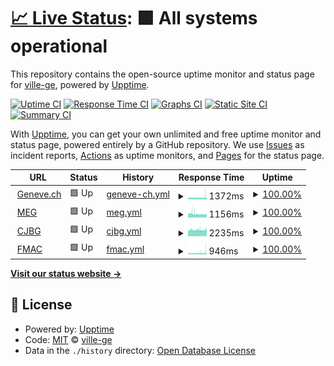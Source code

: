 # [📈 Live Status](https://ville-ge.github.io/dsic-upptime): <!--live status--> **🟩 All systems operational**

This repository contains the open-source uptime monitor and status page for [ville-ge](https://ville-ge.github.io/dsic-upptime), powered by [Upptime](https://github.com/upptime/upptime).

[![Uptime CI](https://github.com/ville-ge/dsic-upptime/workflows/Uptime%20CI/badge.svg)](https://github.com/ville-ge/dsic-upptime/actions?query=workflow%3A%22Uptime+CI%22)
[![Response Time CI](https://github.com/ville-ge/dsic-upptime/workflows/Response%20Time%20CI/badge.svg)](https://github.com/ville-ge/dsic-upptime/actions?query=workflow%3A%22Response+Time+CI%22)
[![Graphs CI](https://github.com/ville-ge/dsic-upptime/workflows/Graphs%20CI/badge.svg)](https://github.com/ville-ge/dsic-upptime/actions?query=workflow%3A%22Graphs+CI%22)
[![Static Site CI](https://github.com/ville-ge/dsic-upptime/workflows/Static%20Site%20CI/badge.svg)](https://github.com/ville-ge/dsic-upptime/actions?query=workflow%3A%22Static+Site+CI%22)
[![Summary CI](https://github.com/ville-ge/dsic-upptime/workflows/Summary%20CI/badge.svg)](https://github.com/ville-ge/dsic-upptime/actions?query=workflow%3A%22Summary+CI%22)

With [Upptime](https://upptime.js.org), you can get your own unlimited and free uptime monitor and status page, powered entirely by a GitHub repository. We use [Issues](https://github.com/ville-ge/dsic-upptime/issues) as incident reports, [Actions](https://github.com/ville-ge/dsic-upptime/actions) as uptime monitors, and [Pages](https://ville-ge.github.io/dsic-upptime) for the status page.

<!--start: status pages-->
<!-- This summary is generated by Upptime (https://github.com/upptime/upptime) -->
<!-- Do not edit this manually, your changes will be overwritten -->
<!-- prettier-ignore -->
| URL | Status | History | Response Time | Uptime |
| --- | ------ | ------- | ------------- | ------ |
| <img alt="" src="https://icons.duckduckgo.com/ip3/www.geneve.ch.ico" height="13"> [Geneve.ch](https://www.geneve.ch/fr) | 🟩 Up | [geneve-ch.yml](https://github.com/ville-ge/dsic-upptime/commits/HEAD/history/geneve-ch.yml) | <details><summary><img alt="Response time graph" src="./graphs/geneve-ch/response-time-week.png" height="20"> 1372ms</summary><br><a href="https://ville-ge.github.io/dsic-upptime/history/geneve-ch"><img alt="Response time 1369" src="https://img.shields.io/endpoint?url=https%3A%2F%2Fraw.githubusercontent.com%2Fville-ge%2Fdsic-upptime%2FHEAD%2Fapi%2Fgeneve-ch%2Fresponse-time.json"></a><br><a href="https://ville-ge.github.io/dsic-upptime/history/geneve-ch"><img alt="24-hour response time 1721" src="https://img.shields.io/endpoint?url=https%3A%2F%2Fraw.githubusercontent.com%2Fville-ge%2Fdsic-upptime%2FHEAD%2Fapi%2Fgeneve-ch%2Fresponse-time-day.json"></a><br><a href="https://ville-ge.github.io/dsic-upptime/history/geneve-ch"><img alt="7-day response time 1372" src="https://img.shields.io/endpoint?url=https%3A%2F%2Fraw.githubusercontent.com%2Fville-ge%2Fdsic-upptime%2FHEAD%2Fapi%2Fgeneve-ch%2Fresponse-time-week.json"></a><br><a href="https://ville-ge.github.io/dsic-upptime/history/geneve-ch"><img alt="30-day response time 1369" src="https://img.shields.io/endpoint?url=https%3A%2F%2Fraw.githubusercontent.com%2Fville-ge%2Fdsic-upptime%2FHEAD%2Fapi%2Fgeneve-ch%2Fresponse-time-month.json"></a><br><a href="https://ville-ge.github.io/dsic-upptime/history/geneve-ch"><img alt="1-year response time 1369" src="https://img.shields.io/endpoint?url=https%3A%2F%2Fraw.githubusercontent.com%2Fville-ge%2Fdsic-upptime%2FHEAD%2Fapi%2Fgeneve-ch%2Fresponse-time-year.json"></a></details> | <details><summary><a href="https://ville-ge.github.io/dsic-upptime/history/geneve-ch">100.00%</a></summary><a href="https://ville-ge.github.io/dsic-upptime/history/geneve-ch"><img alt="All-time uptime 100.00%" src="https://img.shields.io/endpoint?url=https%3A%2F%2Fraw.githubusercontent.com%2Fville-ge%2Fdsic-upptime%2FHEAD%2Fapi%2Fgeneve-ch%2Fuptime.json"></a><br><a href="https://ville-ge.github.io/dsic-upptime/history/geneve-ch"><img alt="24-hour uptime 100.00%" src="https://img.shields.io/endpoint?url=https%3A%2F%2Fraw.githubusercontent.com%2Fville-ge%2Fdsic-upptime%2FHEAD%2Fapi%2Fgeneve-ch%2Fuptime-day.json"></a><br><a href="https://ville-ge.github.io/dsic-upptime/history/geneve-ch"><img alt="7-day uptime 100.00%" src="https://img.shields.io/endpoint?url=https%3A%2F%2Fraw.githubusercontent.com%2Fville-ge%2Fdsic-upptime%2FHEAD%2Fapi%2Fgeneve-ch%2Fuptime-week.json"></a><br><a href="https://ville-ge.github.io/dsic-upptime/history/geneve-ch"><img alt="30-day uptime 100.00%" src="https://img.shields.io/endpoint?url=https%3A%2F%2Fraw.githubusercontent.com%2Fville-ge%2Fdsic-upptime%2FHEAD%2Fapi%2Fgeneve-ch%2Fuptime-month.json"></a><br><a href="https://ville-ge.github.io/dsic-upptime/history/geneve-ch"><img alt="1-year uptime 100.00%" src="https://img.shields.io/endpoint?url=https%3A%2F%2Fraw.githubusercontent.com%2Fville-ge%2Fdsic-upptime%2FHEAD%2Fapi%2Fgeneve-ch%2Fuptime-year.json"></a></details>
| <img alt="" src="https://icons.duckduckgo.com/ip3/www.meg.ch.ico" height="13"> [MEG](https://www.meg.ch/fr) | 🟩 Up | [meg.yml](https://github.com/ville-ge/dsic-upptime/commits/HEAD/history/meg.yml) | <details><summary><img alt="Response time graph" src="./graphs/meg/response-time-week.png" height="20"> 1156ms</summary><br><a href="https://ville-ge.github.io/dsic-upptime/history/meg"><img alt="Response time 1260" src="https://img.shields.io/endpoint?url=https%3A%2F%2Fraw.githubusercontent.com%2Fville-ge%2Fdsic-upptime%2FHEAD%2Fapi%2Fmeg%2Fresponse-time.json"></a><br><a href="https://ville-ge.github.io/dsic-upptime/history/meg"><img alt="24-hour response time 1054" src="https://img.shields.io/endpoint?url=https%3A%2F%2Fraw.githubusercontent.com%2Fville-ge%2Fdsic-upptime%2FHEAD%2Fapi%2Fmeg%2Fresponse-time-day.json"></a><br><a href="https://ville-ge.github.io/dsic-upptime/history/meg"><img alt="7-day response time 1156" src="https://img.shields.io/endpoint?url=https%3A%2F%2Fraw.githubusercontent.com%2Fville-ge%2Fdsic-upptime%2FHEAD%2Fapi%2Fmeg%2Fresponse-time-week.json"></a><br><a href="https://ville-ge.github.io/dsic-upptime/history/meg"><img alt="30-day response time 1260" src="https://img.shields.io/endpoint?url=https%3A%2F%2Fraw.githubusercontent.com%2Fville-ge%2Fdsic-upptime%2FHEAD%2Fapi%2Fmeg%2Fresponse-time-month.json"></a><br><a href="https://ville-ge.github.io/dsic-upptime/history/meg"><img alt="1-year response time 1260" src="https://img.shields.io/endpoint?url=https%3A%2F%2Fraw.githubusercontent.com%2Fville-ge%2Fdsic-upptime%2FHEAD%2Fapi%2Fmeg%2Fresponse-time-year.json"></a></details> | <details><summary><a href="https://ville-ge.github.io/dsic-upptime/history/meg">100.00%</a></summary><a href="https://ville-ge.github.io/dsic-upptime/history/meg"><img alt="All-time uptime 100.00%" src="https://img.shields.io/endpoint?url=https%3A%2F%2Fraw.githubusercontent.com%2Fville-ge%2Fdsic-upptime%2FHEAD%2Fapi%2Fmeg%2Fuptime.json"></a><br><a href="https://ville-ge.github.io/dsic-upptime/history/meg"><img alt="24-hour uptime 100.00%" src="https://img.shields.io/endpoint?url=https%3A%2F%2Fraw.githubusercontent.com%2Fville-ge%2Fdsic-upptime%2FHEAD%2Fapi%2Fmeg%2Fuptime-day.json"></a><br><a href="https://ville-ge.github.io/dsic-upptime/history/meg"><img alt="7-day uptime 100.00%" src="https://img.shields.io/endpoint?url=https%3A%2F%2Fraw.githubusercontent.com%2Fville-ge%2Fdsic-upptime%2FHEAD%2Fapi%2Fmeg%2Fuptime-week.json"></a><br><a href="https://ville-ge.github.io/dsic-upptime/history/meg"><img alt="30-day uptime 100.00%" src="https://img.shields.io/endpoint?url=https%3A%2F%2Fraw.githubusercontent.com%2Fville-ge%2Fdsic-upptime%2FHEAD%2Fapi%2Fmeg%2Fuptime-month.json"></a><br><a href="https://ville-ge.github.io/dsic-upptime/history/meg"><img alt="1-year uptime 100.00%" src="https://img.shields.io/endpoint?url=https%3A%2F%2Fraw.githubusercontent.com%2Fville-ge%2Fdsic-upptime%2FHEAD%2Fapi%2Fmeg%2Fuptime-year.json"></a></details>
| <img alt="" src="https://icons.duckduckgo.com/ip3/www.cjbg.ch.ico" height="13"> [CJBG](https://www.cjbg.ch/fr) | 🟩 Up | [cjbg.yml](https://github.com/ville-ge/dsic-upptime/commits/HEAD/history/cjbg.yml) | <details><summary><img alt="Response time graph" src="./graphs/cjbg/response-time-week.png" height="20"> 2235ms</summary><br><a href="https://ville-ge.github.io/dsic-upptime/history/cjbg"><img alt="Response time 2217" src="https://img.shields.io/endpoint?url=https%3A%2F%2Fraw.githubusercontent.com%2Fville-ge%2Fdsic-upptime%2FHEAD%2Fapi%2Fcjbg%2Fresponse-time.json"></a><br><a href="https://ville-ge.github.io/dsic-upptime/history/cjbg"><img alt="24-hour response time 2326" src="https://img.shields.io/endpoint?url=https%3A%2F%2Fraw.githubusercontent.com%2Fville-ge%2Fdsic-upptime%2FHEAD%2Fapi%2Fcjbg%2Fresponse-time-day.json"></a><br><a href="https://ville-ge.github.io/dsic-upptime/history/cjbg"><img alt="7-day response time 2235" src="https://img.shields.io/endpoint?url=https%3A%2F%2Fraw.githubusercontent.com%2Fville-ge%2Fdsic-upptime%2FHEAD%2Fapi%2Fcjbg%2Fresponse-time-week.json"></a><br><a href="https://ville-ge.github.io/dsic-upptime/history/cjbg"><img alt="30-day response time 2217" src="https://img.shields.io/endpoint?url=https%3A%2F%2Fraw.githubusercontent.com%2Fville-ge%2Fdsic-upptime%2FHEAD%2Fapi%2Fcjbg%2Fresponse-time-month.json"></a><br><a href="https://ville-ge.github.io/dsic-upptime/history/cjbg"><img alt="1-year response time 2217" src="https://img.shields.io/endpoint?url=https%3A%2F%2Fraw.githubusercontent.com%2Fville-ge%2Fdsic-upptime%2FHEAD%2Fapi%2Fcjbg%2Fresponse-time-year.json"></a></details> | <details><summary><a href="https://ville-ge.github.io/dsic-upptime/history/cjbg">100.00%</a></summary><a href="https://ville-ge.github.io/dsic-upptime/history/cjbg"><img alt="All-time uptime 100.00%" src="https://img.shields.io/endpoint?url=https%3A%2F%2Fraw.githubusercontent.com%2Fville-ge%2Fdsic-upptime%2FHEAD%2Fapi%2Fcjbg%2Fuptime.json"></a><br><a href="https://ville-ge.github.io/dsic-upptime/history/cjbg"><img alt="24-hour uptime 100.00%" src="https://img.shields.io/endpoint?url=https%3A%2F%2Fraw.githubusercontent.com%2Fville-ge%2Fdsic-upptime%2FHEAD%2Fapi%2Fcjbg%2Fuptime-day.json"></a><br><a href="https://ville-ge.github.io/dsic-upptime/history/cjbg"><img alt="7-day uptime 100.00%" src="https://img.shields.io/endpoint?url=https%3A%2F%2Fraw.githubusercontent.com%2Fville-ge%2Fdsic-upptime%2FHEAD%2Fapi%2Fcjbg%2Fuptime-week.json"></a><br><a href="https://ville-ge.github.io/dsic-upptime/history/cjbg"><img alt="30-day uptime 100.00%" src="https://img.shields.io/endpoint?url=https%3A%2F%2Fraw.githubusercontent.com%2Fville-ge%2Fdsic-upptime%2FHEAD%2Fapi%2Fcjbg%2Fuptime-month.json"></a><br><a href="https://ville-ge.github.io/dsic-upptime/history/cjbg"><img alt="1-year uptime 100.00%" src="https://img.shields.io/endpoint?url=https%3A%2F%2Fraw.githubusercontent.com%2Fville-ge%2Fdsic-upptime%2FHEAD%2Fapi%2Fcjbg%2Fuptime-year.json"></a></details>
| <img alt="" src="https://icons.duckduckgo.com/ip3/www.fmac-geneve.ch.ico" height="13"> [FMAC](https://www.fmac-geneve.ch/fr) | 🟩 Up | [fmac.yml](https://github.com/ville-ge/dsic-upptime/commits/HEAD/history/fmac.yml) | <details><summary><img alt="Response time graph" src="./graphs/fmac/response-time-week.png" height="20"> 946ms</summary><br><a href="https://ville-ge.github.io/dsic-upptime/history/fmac"><img alt="Response time 936" src="https://img.shields.io/endpoint?url=https%3A%2F%2Fraw.githubusercontent.com%2Fville-ge%2Fdsic-upptime%2FHEAD%2Fapi%2Ffmac%2Fresponse-time.json"></a><br><a href="https://ville-ge.github.io/dsic-upptime/history/fmac"><img alt="24-hour response time 1292" src="https://img.shields.io/endpoint?url=https%3A%2F%2Fraw.githubusercontent.com%2Fville-ge%2Fdsic-upptime%2FHEAD%2Fapi%2Ffmac%2Fresponse-time-day.json"></a><br><a href="https://ville-ge.github.io/dsic-upptime/history/fmac"><img alt="7-day response time 946" src="https://img.shields.io/endpoint?url=https%3A%2F%2Fraw.githubusercontent.com%2Fville-ge%2Fdsic-upptime%2FHEAD%2Fapi%2Ffmac%2Fresponse-time-week.json"></a><br><a href="https://ville-ge.github.io/dsic-upptime/history/fmac"><img alt="30-day response time 936" src="https://img.shields.io/endpoint?url=https%3A%2F%2Fraw.githubusercontent.com%2Fville-ge%2Fdsic-upptime%2FHEAD%2Fapi%2Ffmac%2Fresponse-time-month.json"></a><br><a href="https://ville-ge.github.io/dsic-upptime/history/fmac"><img alt="1-year response time 936" src="https://img.shields.io/endpoint?url=https%3A%2F%2Fraw.githubusercontent.com%2Fville-ge%2Fdsic-upptime%2FHEAD%2Fapi%2Ffmac%2Fresponse-time-year.json"></a></details> | <details><summary><a href="https://ville-ge.github.io/dsic-upptime/history/fmac">100.00%</a></summary><a href="https://ville-ge.github.io/dsic-upptime/history/fmac"><img alt="All-time uptime 100.00%" src="https://img.shields.io/endpoint?url=https%3A%2F%2Fraw.githubusercontent.com%2Fville-ge%2Fdsic-upptime%2FHEAD%2Fapi%2Ffmac%2Fuptime.json"></a><br><a href="https://ville-ge.github.io/dsic-upptime/history/fmac"><img alt="24-hour uptime 100.00%" src="https://img.shields.io/endpoint?url=https%3A%2F%2Fraw.githubusercontent.com%2Fville-ge%2Fdsic-upptime%2FHEAD%2Fapi%2Ffmac%2Fuptime-day.json"></a><br><a href="https://ville-ge.github.io/dsic-upptime/history/fmac"><img alt="7-day uptime 100.00%" src="https://img.shields.io/endpoint?url=https%3A%2F%2Fraw.githubusercontent.com%2Fville-ge%2Fdsic-upptime%2FHEAD%2Fapi%2Ffmac%2Fuptime-week.json"></a><br><a href="https://ville-ge.github.io/dsic-upptime/history/fmac"><img alt="30-day uptime 100.00%" src="https://img.shields.io/endpoint?url=https%3A%2F%2Fraw.githubusercontent.com%2Fville-ge%2Fdsic-upptime%2FHEAD%2Fapi%2Ffmac%2Fuptime-month.json"></a><br><a href="https://ville-ge.github.io/dsic-upptime/history/fmac"><img alt="1-year uptime 100.00%" src="https://img.shields.io/endpoint?url=https%3A%2F%2Fraw.githubusercontent.com%2Fville-ge%2Fdsic-upptime%2FHEAD%2Fapi%2Ffmac%2Fuptime-year.json"></a></details>

<!--end: status pages-->

[**Visit our status website →**](https://ville-ge.github.io/dsic-upptime)

## 📄 License

- Powered by: [Upptime](https://github.com/upptime/upptime)
- Code: [MIT](./LICENSE) © [ville-ge](https://ville-ge.github.io/dsic-upptime)
- Data in the `./history` directory: [Open Database License](https://opendatacommons.org/licenses/odbl/1-0/)
